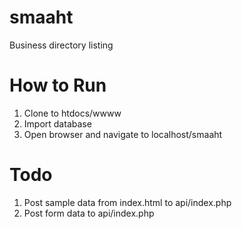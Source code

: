 smaaht
======

Business directory listing


How to Run
=======

1. Clone to htdocs/wwww
2. Import database
3. Open browser and navigate to localhost/smaaht

Todo
=======

1. Post sample data from index.html to api/index.php
2. Post form data to api/index.php

